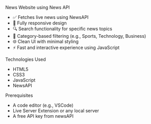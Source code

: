 News Website using News API

- ✅ Fetches live news using NewsAPI
- 📱 Fully responsive design
- 🔍 Search functionality for specific news topics
- 🧭 Category-based filtering (e.g., Sports, Technology, Business)
- 🌐 Clean UI with minimal styling
- ⚡ Fast and interactive experience using JavaScript

 Technologies Used

- HTML5
- CSS3
- JavaScript 
- NewsAPI

 Prerequisites

- A code editor (e.g., VSCode)
- Live Server Extension or any local server
- A free API key from newsAPI

